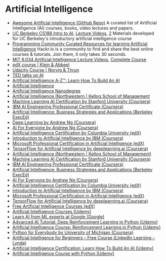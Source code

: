 # Artificial Intelligence

* [Awesome Artificial Intelligence \(GitHub Repo\)](https://github.com/owainlewis/awesome-artificial-intelligence) A curated list of Artificial Intelligence \(AI\) courses, books, video lectures and papers.
* [UC Berkeley CS188 Intro to AI](http://ai.berkeley.edu/home.html), [Lecture Videos](http://ai.berkeley.edu/lecture_videos.html), [2](https://www.youtube.com/watch?v=W1S-HSakPTM) Materials developed for UC Berkeley's introductory artificial intelligence course
* [Programming Community Curated Resources for learning Artificial Intelligence](https://hackr.io/tutorials/learn-artificial-intelligence-ai) Hackr.io is a community to find and share the best online courses & tutorials. Join them, it only takes 30 seconds.
* [MIT 6.034 Artificial Intelligence Lecture Videos](https://www.youtube.com/playlist?list=PLUl4u3cNGP63gFHB6xb-kVBiQHYe_4hSi), [Complete Course](https://ocw.mit.edu/courses/electrical-engineering-and-computer-science/6-034-artificial-intelligence-fall-2010/)
* [edX course \| Klein & Abbeel](https://courses.edx.org/courses/BerkeleyX/CS188x_1/1T2013/info)
* [Udacity Course \| Norvig & Thrun](https://www.udacity.com/course/intro-to-artificial-intelligence--cs271)
* [TED talks on AI](http://www.ted.com/playlists/310/talks_on_artificial_intelligen)
* ​[Artificial Intelligence A-Z™: Learn How To Build An AI](https://career.guru99.com/recommends/artificialintelligence-1/)​
* ​[Artificial Intelligence](https://career.guru99.com/recommends/artificialintelligence-2/)​
* ​[Artificial Intelligence Nanodegree](https://in.udacity.com/course/artificial-intelligence-nanodegree--nd889)​
* ​[Artificial Intelligence \(Northwestern \| Kellog School of Management](https://digitaldefynd.com/best-artificial-intelligence-courses-training-certifications/#1_Artificial_Intelligence_Northwestern_Kellog_School_of_Management)​
* ​[Machine Learning AI Certification by Stanford University \(Coursera\)](https://digitaldefynd.com/best-artificial-intelligence-courses-training-certifications/#2_Machine_Learning_AI_Certification_by_Stanford_University_Coursera)​
* ​[IBM AI Engineering Professional Certificate \(Coursera\)](https://digitaldefynd.com/best-artificial-intelligence-courses-training-certifications/#3_IBM_AI_Engineering_Professional_Certificate_Coursera)​
* ​[Artificial Intelligence: Business Strategies and Applications \(Berkeley ExecEd\)](https://digitaldefynd.com/best-artificial-intelligence-courses-training-certifications/#4_Artificial_Intelligence_Business_Strategies_and_Applications_Berkeley_ExecEd)​
* ​[Deep Learning by Andrew Ng \(Coursera\)](https://digitaldefynd.com/best-artificial-intelligence-courses-training-certifications/#5_Deep_Learning_by_Andrew_Ng_Coursera)​
* ​[AI For Everyone by Andrew Ng \(Coursera\)](https://digitaldefynd.com/best-artificial-intelligence-courses-training-certifications/#6_AI_For_Everyone_by_Andrew_Ng_Coursera)​
* ​[Artificial Intelligence Certification by Columbia University \(edX\)](https://digitaldefynd.com/best-artificial-intelligence-courses-training-certifications/#7_Artificial_Intelligence_Certification_by_Columbia_University_edX)​
* ​[Introduction to Artificial Intelligence by IBM \(Coursera\)](https://digitaldefynd.com/best-artificial-intelligence-courses-training-certifications/#8_Introduction_to_Artificial_Intelligence_by_IBM_Coursera)​
* ​[Microsoft Professional Certification in Artificial Intelligence \(edX\)](https://digitaldefynd.com/best-artificial-intelligence-courses-training-certifications/#9_Microsoft_Professional_Certification_in_Artificial_Intelligence_edX)​
* ​[TensorFlow for Artificial Intelligence by deeplearning.ai \(Coursera\)](https://digitaldefynd.com/best-artificial-intelligence-courses-training-certifications/#10_TensorFlow_for_Artificial_Intelligence_by_deeplearningai_Coursera)​
* ​[Artificial Intelligence \(Northwestern \| Kellog School of Management\)](http://emeritus-institute-of-management.sjv.io/c/397676/674046/8201)​
* ​[Machine Learning AI Certification by Stanford University \(Coursera\)](https://click.linksynergy.com/deeplink?id=vedj0cWlu2Y&mid=40328&u1=ddai1&murl=https%3A%2F%2Fwww.coursera.org%2Flearn%2Fmachine-learning)​
* ​[IBM AI Engineering Professional Certificate \(Coursera\)](https://click.linksynergy.com/deeplink?id=vedj0cWlu2Y&mid=40328&u1=ddainewcert1&murl=https%3A%2F%2Fwww.coursera.org%2Fprofessional-certificates%2Fai-engineer)​
* ​[Artificial Intelligence: Business Strategies and Applications \(Berkeley ExecEd\)](http://emeritus-institute-of-management.sjv.io/c/397676/754488/8201)​
* ​[AI For Everyone by Andrew Ng \(Coursera\)](https://click.linksynergy.com/deeplink?id=vedj0cWlu2Y&mid=40328&u1=ddai3&murl=https%3A%2F%2Fwww.coursera.org%2Flearn%2Fai-for-everyone)​
* ​[Artificial Intelligence Certification by Columbia University \(edX\)](https://www.awin1.com/cread.php?awinmid=6798&awinaffid=427859&clickref=ddai5&p=https%3A%2F%2Fwww.edx.org%2Fmicromasters%2Fcolumbiax-artificial-intelligence)​
* ​[Introduction to Artificial Intelligence by IBM \(Coursera\)](https://click.linksynergy.com/deeplink?id=vedj0cWlu2Y&mid=40328&u1=ddainew1&murl=https%3A%2F%2Fwww.coursera.org%2Flearn%2Fintroduction-to-ai)​
* ​[Microsoft Professional Certification in Artificial Intelligence \(edX\)](https://www.awin1.com/cread.php?awinmid=6798&awinaffid=427859&clickref=ddai6&p=https%3A%2F%2Fwww.edx.org%2Fmicrosoft-professional-program-artificial-intelligence)​
* ​[TensorFlow for Artificial Intelligence by deeplearning.ai \(Coursera\)](https://click.linksynergy.com/deeplink?id=vedj0cWlu2Y&mid=40328&u1=ddai7&murl=https%3A%2F%2Fwww.coursera.org%2Flearn%2Fintroduction-tensorflow)​
* [Free Artificial Intelligence Courses \(edX\)](https://www.awin1.com/cread.php?awinmid=6798&awinaffid=427859&clickref=ddainew2&p=%5B%5Bhttps%253A%252F%252Fwww.edx.org%252Flearn%252Fartificial-intelligence%5D%5D)​
* ​[Artificial Intelligence Courses \(Udemy\)](https://click.linksynergy.com/deeplink?id=vedj0cWlu2Y&mid=39197&u1=ddainew4&murl=https%3A%2F%2Fwww.udemy.com%2Ftopic%2Fartificial-intelligence%2F)​
* ​[Learn AI from ML experts at Google \(Google\)](https://ai.google/education/)​
* ​[Advanced AI Tutorial: Deep Reinforcement Learning in Python \(Udemy\)](https://click.linksynergy.com/deeplink?id=vedj0cWlu2Y&mid=39197&u1=ddai11&murl=https%3A%2F%2Fwww.udemy.com%2Fdeep-reinforcement-learning-in-python%2F)​
* [Artificial Intelligence Course: Reinforcement Learning in Python \(Udemy\)](https://click.linksynergy.com/deeplink?id=vedj0cWlu2Y&mid=39197&murl=https%3A%2F%2Fwww.udemy.com%2Fartificial-intelligence-reinforcement-learning-in-python%2F)​
* ​[Python for Everybody by University of Michigan \(Coursera\)](https://click.linksynergy.com/deeplink?id=vedj0cWlu2Y&mid=40328&u1=ddai15&murl=https%3A%2F%2Fwww.coursera.org%2Fspecializations%2Fpython)​
* ​[Artificial Intelligence for Beginners – Free Course \(LinkedIn Learning – Lynda\)](https://linkedin-learning.pxf.io/c/1238999/449670/8005?subId1=ddartificial1&u=https%3A%2F%2Fwww.linkedin.com%2Flearning%2Fartificial-intelligence-foundations-thinking-machines%2F)​
* ​[Artificial Intelligence Certification: Learn How To Build An AI \(Udemy\)](https://click.linksynergy.com/deeplink?id=vedj0cWlu2Y&mid=39197&murl=https%3A%2F%2Fwww.udemy.com%2Fartificial-intelligence-az%2F)​
* ​[Artificial Intelligence Course with Python \(Udemy\)](https://click.linksynergy.com/deeplink?id=vedj0cWlu2Y&mid=39197&murl=https%3A%2F%2Fwww.udemy.com%2Fdata-science-and-machine-learning-with-python-hands-on%2F)​

